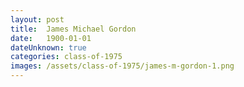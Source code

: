 ```yaml
---
layout: post
title:  James Michael Gordon
date:   1900-01-01
dateUnknown: true
categories: class-of-1975
images: /assets/class-of-1975/james-m-gordon-1.png
---
```

